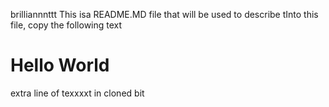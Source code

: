 brilliannnttt
This isa README.MD file that will be used to describe tInto this file, copy the 
following text

# Hello World
extra line of texxxxt in cloned bit


